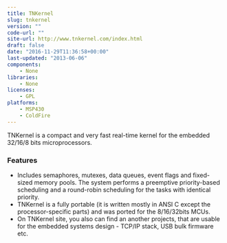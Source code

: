 ```yaml
---
title: TNKernel
slug: tnkernel
version: ""
code-url: ""
site-url: http://www.tnkernel.com/index.html
draft: false
date: "2016-11-29T11:36:58+00:00"
last-updated: "2013-06-06"
components:
    - None
libraries:
    - None
licenses:
    - GPL
platforms:
    - MSP430
    - ColdFire
---
```

TNKernel is a compact and very fast real-time kernel for the embedded 32/16/8 bits microprocessors.

<!--more-->

### Features

- Includes semaphores, mutexes, data queues, event flags and fixed-sized memory pools. The system performs a preemptive priority-based scheduling and a round-robin scheduling for the tasks with identical priority.
- TNKernel is a fully portable (it is written mostly in ANSI C except the processor-specific parts) and was ported for the 8/16/32bits MCUs.
- On TNKernel site, you also can find an another projects, that are usable for the embedded systems design - TCP/IP stack, USB bulk firmware etc.

<!--github-projects-->